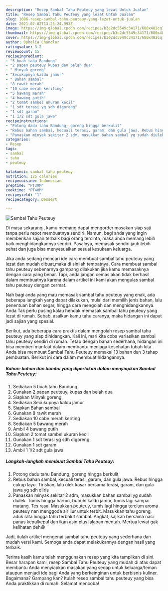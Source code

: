 ```yaml
---
description: "Resep Sambal Tahu Peuteuy yang lezat Untuk Jualan"
title: "Resep Sambal Tahu Peuteuy yang lezat Untuk Jualan"
slug: 1086-resep-sambal-tahu-peuteuy-yang-lezat-untuk-jualan
date: 2021-07-02T13:25:24.993Z
image: https://img-global.cpcdn.com/recipes/b3e2dc5549c34171/680x482cq70/sambal-tahu-peuteuy-foto-resep-utama.jpg
thumbnail: https://img-global.cpcdn.com/recipes/b3e2dc5549c34171/680x482cq70/sambal-tahu-peuteuy-foto-resep-utama.jpg
cover: https://img-global.cpcdn.com/recipes/b3e2dc5549c34171/680x482cq70/sambal-tahu-peuteuy-foto-resep-utama.jpg
author: Ophelia Chandler
ratingvalue: 3.2
reviewcount: 15
recipeingredient:
- "5 buah tahu Bandung"
- "2 papan peuteuy kupas dan belah dua"
- " Minyak goreng"
- "Secukupnya kaldu jamur"
- " Bahan sambal"
- "8 rawit merah"
- "10 cabe merah keriting"
- "5 bawang merah"
- "4 bawang putih"
- "2 tomat sambel ukuran kecil"
- "1 sdt terasi yg sdh digoreng"
- "1 sdt garam"
- "1 1/2 sdt gula jawa"
recipeinstructions:
- "Potong dadu tahu Bandung, goreng hingga berkulit"
- "Rebus bahan sambal, kecuali terasi, garam, dan gula jawa. Rebus hingga cukup layu. Tiriskan, lalu ulek kasar bersama terasi, garam, dan gula jawa yg sdh diiris"
- "Panaskan minyak sekitar 2 sdm, masukkan bahan sambal yg sudah diulek. Tumis hingga harum, bubuhi kaldu jamur, tumis lagi sampai matang. Tes rasa. Masukkan peuteuy, tumis lagi hingga tercium aroma peuteuy nan menggoda air liur untuk terbit. Masukkan tahu goreng, aduk rata hingga tahu terbalut sambal. Angkat, sajikan bersama nasi panas kepulkepul dan ikan asin plus lalapan mentah. Mertua lewat gak kelihatan deh😆"
categories:
- Resep
tags:
- sambal
- tahu
- peuteuy

katakunci: sambal tahu peuteuy 
nutrition: 125 calories
recipecuisine: Indonesian
preptime: "PT39M"
cooktime: "PT40M"
recipeyield: "1"
recipecategory: Dessert

---
```



![Sambal Tahu Peuteuy](https://img-global.cpcdn.com/recipes/b3e2dc5549c34171/680x482cq70/sambal-tahu-peuteuy-foto-resep-utama.jpg)

Di masa  sekarang , kamu memang dapat mengorder masakan siap saji tanpa perlu repot membuatnya sendiri. Namun, bagi anda yang ingin memberikan sajian terbaik bagi orang tercinta, maka anda memang lebih baik menghidangkannya sendiri. Pasalnya, memasak sendiri jauh lebih sehat dan juga bisa menyesuaikan sesuai kesukaan keluarga.

Jika anda sedang mencari ide cara membuat sambal tahu peuteuy yang lezat dan mudah dibuat,maka di sinilah tempatnya. Cara membuat sambal tahu peuteuy  sebenarnya gampang dilakukan jika kamu memasaknya dengan cara yang benar. Tapi, anda jangan cemas akan tidak berhasil dalam membuatnya 
karena dalam artikel ini kami akan mengulas sambal tahu peuteuy dengan cermat.  



Nah bagi anda yang mau memasak sambal tahu peuteuy yang enak, ada beberapa langkah yang dapat dilakukan, mulai dari memilih jenis bahan, lalu penentuan bahan segar, hingga cara mengolah dan menghidangkannya. Anda Tak perlu pusing kalau hendak memasak sambal tahu peuteuy yang lezat di rumah. Sebab, asalkan kamu  tahu caranya, maka hidangan ini dapat jadi sajian yang spesial.

Berikut, ada beberapa cara praktis  dalam mengolah resep sambal tahu peuteuy yang siap dihidangkan. Kali ini, mari kita coba variasikan sambal tahu peuteuy sendiri di rumah. Tetap dengan bahan sederhana, hidangan ini bisa memberi manfaat dalam membantu menjaga kesehatan tubuh kita. Anda bisa membuat Sambal Tahu Peuteuy memakai 13 bahan dan 3 tahap pembuatan. Berikut ini cara dalam membuat hidangannya.

<!--inarticleads1-->

##### Bahan-bahan dan bumbu yang diperlukan dalam menyiapkan Sambal Tahu Peuteuy:

1. Sediakan 5 buah tahu Bandung
1. Gunakan 2 papan peuteuy, kupas dan belah dua
1. Siapkan  Minyak goreng
1. Sediakan Secukupnya kaldu jamur
1. Siapkan  Bahan sambal
1. Gunakan 8 rawit merah
1. Sediakan 10 cabe merah keriting
1. Sediakan 5 bawang merah
1. Ambil 4 bawang putih
1. Siapkan 2 tomat sambel ukuran kecil
1. Gunakan 1 sdt terasi yg sdh digoreng
1. Gunakan 1 sdt garam
1. Ambil 1 1/2 sdt gula jawa




<!--inarticleads2-->

##### Langkah-langkah membuat Sambal Tahu Peuteuy:

1. Potong dadu tahu Bandung, goreng hingga berkulit
1. Rebus bahan sambal, kecuali terasi, garam, dan gula jawa. Rebus hingga cukup layu. Tiriskan, lalu ulek kasar bersama terasi, garam, dan gula jawa yg sdh diiris
1. Panaskan minyak sekitar 2 sdm, masukkan bahan sambal yg sudah diulek. Tumis hingga harum, bubuhi kaldu jamur, tumis lagi sampai matang. Tes rasa. Masukkan peuteuy, tumis lagi hingga tercium aroma peuteuy nan menggoda air liur untuk terbit. Masukkan tahu goreng, aduk rata hingga tahu terbalut sambal. Angkat, sajikan bersama nasi panas kepulkepul dan ikan asin plus lalapan mentah. Mertua lewat gak kelihatan deh😆




Jadi, itulah artikel mengenai  sambal tahu peuteuy  yang sederhana dan mudah versi kami. Semoga anda dapat melakukannya dengan hasil yang terbaik. 

Terima kasih kamu telah menggunakan resep yang kita tampilkan di sini. Besar harapan kami, resep  Sambal Tahu Peuteuy yang mudah di atas dapat membantu Anda menyiapkan masakan yang sedap untuk keluarga/teman ataupun menjadi ide bagi Anda yang berkeinginan untuk berbisnis kuliner. Bagaimana? Gampang kan? Itulah resep sambal tahu peuteuy yang bisa Anda praktikkan di rumah. Selamat mencoba!

